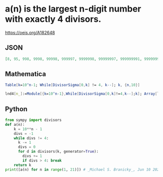 # a\(n\) is the largest n\-digit number with exactly 4 divisors\.
https://oeis.org/A182648
## JSON
```JSON
[8, 95, 998, 9998, 99998, 999997, 9999998, 99999997, 999999991, 9999999997, 99999999997, 999999999997, 9999999999989, 99999999999997, 999999999999998, 9999999999999994, 99999999999999989, 999999999999999993, 9999999999999999991, 99999999999999999983]
```
## Mathematica
```Mathematica
Table[k=10^n-1; While[DivisorSigma[0,k] != 4, k--]; k, {n,10}]
```
```Mathematica
lnd4[n_]:=Module[{k=10^n-1},While[DivisorSigma[0,k]!=4,k--];k]; Array[lnd4,20] (* _Harvey P. Dale_, Aug 20 2024 *)
```
## Python
```Python
from sympy import divisors
def a(n):
    k = 10**n - 1
    divs = -1
    while divs != 4:
      k -= 1
      divs = 0
      for d in divisors(k, generator=True):
        divs += 1
        if divs > 4: break
    return k
print([a(n) for n in range(1, 21)]) # _Michael S. Branicky_, Jun 10 2021
```

